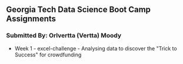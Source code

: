 ## Georgia Tech Data Science Boot Camp Assignments
### Submitted By: Orlvertta (Vertta) Moody
- Week 1 - excel-challenge - Analysing data to discover the "Trick to Success" for crowdfunding
